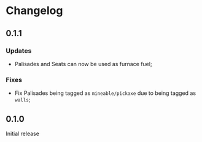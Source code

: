 # Changelog

## 0.1.1

### Updates
- Palisades and Seats can now be used as furnace fuel;

### Fixes
- Fix Palisades being tagged as `mineable/pickaxe` due to being tagged as `walls`;

## 0.1.0

Initial release